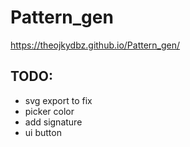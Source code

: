 # Pattern_gen

https://theojkydbz.github.io/Pattern_gen/

## TODO: 
- svg export to fix
- picker color
- add signature
- ui button
